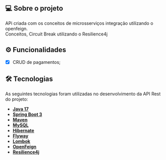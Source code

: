 ## 💻 Sobre o projeto

APi criada com os conceitos de microsserviços integração utilizando o openfeign.<br>
Conceitos, Circuit Break utilizando o Resilience4j

## ⚙️ Funcionalidades
- [x] CRUD de pagamentos;

## 🛠 Tecnologias

As seguintes tecnologias foram utilizadas no desenvolvimento da API Rest do projeto:

- **[Java 17](https://www.oracle.com/java)**
- **[Spring Boot 3](https://spring.io/projects/spring-boot)**
- **[Maven](https://maven.apache.org)**
- **[MySQL](https://www.mysql.com)**
- **[Hibernate](https://hibernate.org)**
- **[Flyway](https://flywaydb.org)**
- **[Lombok](https://projectlombok.org)**
- **[OpenFeign](https://docs.spring.io/spring-cloud-openfeign/docs/current/reference/html/)**
- **[Resilience4j](https://resilience4j.readme.io/docs)**